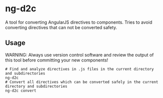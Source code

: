 # ng-d2c
A tool for converting AngularJS directives to components. Tries to avoid converting directives that can not be converted safety.


## Usage
WARNING: Always use version control software and review the output of this tool before committing your new components!

```
# Find and analyze directives in .js files in the current directory and subdirectories
ng-d2c
# Convert all directives which can be converted safely in the current directory and subdirectories
ng-d2c convert
```